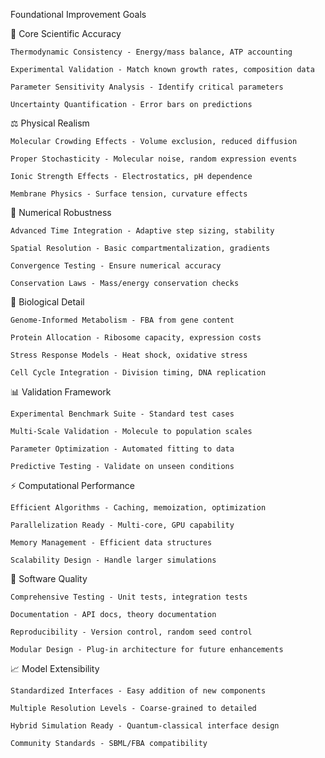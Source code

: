 Foundational Improvement Goals

🎯 Core Scientific Accuracy

    Thermodynamic Consistency - Energy/mass balance, ATP accounting

    Experimental Validation - Match known growth rates, composition data

    Parameter Sensitivity Analysis - Identify critical parameters

    Uncertainty Quantification - Error bars on predictions

⚖️ Physical Realism

    Molecular Crowding Effects - Volume exclusion, reduced diffusion

    Proper Stochasticity - Molecular noise, random expression events

    Ionic Strength Effects - Electrostatics, pH dependence

    Membrane Physics - Surface tension, curvature effects

🧮 Numerical Robustness

    Advanced Time Integration - Adaptive step sizing, stability

    Spatial Resolution - Basic compartmentalization, gradients

    Convergence Testing - Ensure numerical accuracy

    Conservation Laws - Mass/energy conservation checks

🧬 Biological Detail

    Genome-Informed Metabolism - FBA from gene content

    Protein Allocation - Ribosome capacity, expression costs

    Stress Response Models - Heat shock, oxidative stress

    Cell Cycle Integration - Division timing, DNA replication

📊 Validation Framework

    Experimental Benchmark Suite - Standard test cases

    Multi-Scale Validation - Molecule to population scales

    Parameter Optimization - Automated fitting to data

    Predictive Testing - Validate on unseen conditions

⚡ Computational Performance

    Efficient Algorithms - Caching, memoization, optimization

    Parallelization Ready - Multi-core, GPU capability

    Memory Management - Efficient data structures

    Scalability Design - Handle larger simulations

🔧 Software Quality

    Comprehensive Testing - Unit tests, integration tests

    Documentation - API docs, theory documentation

    Reproducibility - Version control, random seed control

    Modular Design - Plug-in architecture for future enhancements

📈 Model Extensibility

    Standardized Interfaces - Easy addition of new components

    Multiple Resolution Levels - Coarse-grained to detailed

    Hybrid Simulation Ready - Quantum-classical interface design

    Community Standards - SBML/FBA compatibility